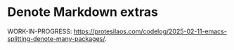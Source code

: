 # Denote Markdown extras

WORK-IN-PROGRESS: <https://protesilaos.com/codelog/2025-02-11-emacs-splitting-denote-many-packages/>.

